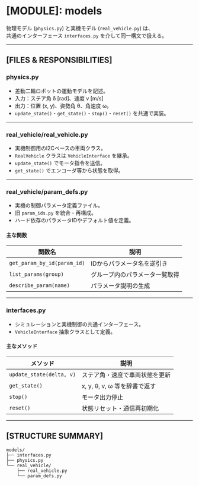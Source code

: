 # [MODULE]: models
[PURPOSE]:
  車両モデルや実機制御モデルを管理する階層。  
  物理モデル (`physics.py`) と実機モデル (`real_vehicle.py`) は、  
  共通のインターフェース `interfaces.py` を介して同一構文で扱える。

---

## [FILES & RESPONSIBILITIES]  

### physics.py  
- 差動二輪ロボットの運動モデルを記述。  
- 入力：ステア角 δ [rad]、速度 v [m/s]  
- 出力：位置 (x, y)、姿勢角 θ、角速度 ω。  
- `update_state()`・`get_state()`・`stop()`・`reset()` を共通で実装。

---

### real_vehicle/real_vehicle.py  
- 実機制御用のI2Cベースの車両クラス。  
- `RealVehicle` クラスは `VehicleInterface` を継承。  
- `update_state()` でモータ指令を送信。  
- `get_state()` でエンコーダ等から状態を取得。

---

### real_vehicle/param_defs.py  
- 実機の制御パラメータ定義ファイル。  
- 旧 `param_ids.py` を統合・再構成。  
- ハード依存のパラメータIDやデフォルト値を定義。

#### 主な関数
| 関数名 | 説明 |
|---------|------|
| `get_param_by_id(param_id)` | IDからパラメータ名を逆引き |
| `list_params(group)` | グループ内のパラメータ一覧取得 |
| `describe_param(name)` | パラメータ説明の生成 |

---

### interfaces.py  
- シミュレーションと実機制御の共通インターフェース。  
- `VehicleInterface` 抽象クラスとして定義。

#### 主なメソッド
| メソッド | 説明 |
|-----------|------|
| `update_state(delta, v)` | ステア角・速度で車両状態を更新 |
| `get_state()` | x, y, θ, v, ω 等を辞書で返す |
| `stop()` | モータ出力停止 |
| `reset()` | 状態リセット・通信再初期化 | 

---

## [STRUCTURE SUMMARY]  
```
models/
├── interfaces.py
├── physics.py
└── real_vehicle/
    ├── real_vehicle.py
    └── param_defs.py
```